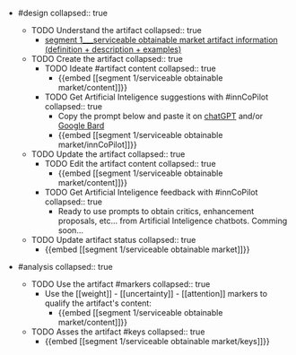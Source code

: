 
- #design
   collapsed:: true
  - TODO Understand the artifact
    collapsed:: true
    - [segment 1___serviceable obtainable market artifact information (definition + description + examples)](https://go.innbok.com/#/page/innBoK%2Fsegment-%28id%29%2Fserviceable-obtainable-market%2Finfo)
  - TODO Create the artifact
     collapsed:: true
    - TODO Ideate #artifact content
      collapsed:: true
      - {{embed [[segment 1/serviceable obtainable market/content]]}}
    - TODO Get Artificial Inteligence suggestions with #innCoPilot
      collapsed:: true
      - Copy the prompt below and paste it on [chatGPT](https://chat.openai.com) and/or [Google Bard](https://bard.google.com/chat)
      - {{embed [[segment 1/serviceable obtainable market/innCoPilot]]}}
  - TODO Update the artifact
    collapsed:: true
    - TODO Edit the artifact content
     collapsed:: true
      - {{embed [[segment 1/serviceable obtainable market/content]]}}
    - TODO Get Artificial Inteligence feedback with #innCoPilot
      collapsed:: true
      - Ready to use prompts to obtain critics, enhancement proposals, etc... from Artificial Inteligence chatbots. Comming soon...
  - TODO Update artifact status
    collapsed:: true
    - {{embed [[segment 1/serviceable obtainable market]]}}


- #analysis
  collapsed:: true
  - TODO Use the artifact #markers
    collapsed:: true
    - Use the [[weight]] - [[uncertainty]] - [[attention]] markers to qualify the artifact's content:
      - {{embed [[segment 1/serviceable obtainable market/content]]}}
  - TODO Asses the artifact #keys
    collapsed:: true
    - {{embed [[segment 1/serviceable obtainable market/keys]]}}



